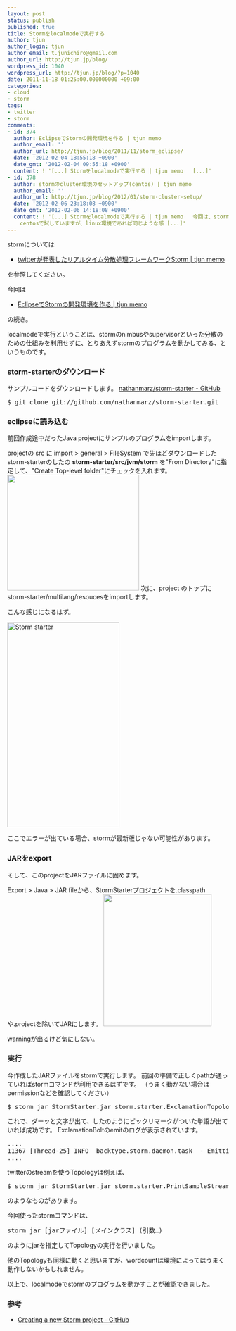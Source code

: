 ```yaml
---
layout: post
status: publish
published: true
title: Stormをlocalmodeで実行する
author: tjun
author_login: tjun
author_email: t.junichiro@gmail.com
author_url: http://tjun.jp/blog/
wordpress_id: 1040
wordpress_url: http://tjun.jp/blog/?p=1040
date: 2011-11-18 01:25:00.000000000 +09:00
categories:
- cloud
- storm
tags:
- twitter
- storm
comments:
- id: 374
  author: EclipseでStormの開発環境を作る | tjun memo
  author_email: ''
  author_url: http://tjun.jp/blog/2011/11/storm_eclipse/
  date: '2012-02-04 18:55:18 +0900'
  date_gmt: '2012-02-04 09:55:18 +0900'
  content: ! '[...] Stormをlocalmodeで実行する | tjun memo   [...]'
- id: 378
  author: stormのcluster環境のセットアップ(centos) | tjun memo
  author_email: ''
  author_url: http://tjun.jp/blog/2012/01/storm-cluster-setup/
  date: '2012-02-06 23:18:08 +0900'
  date_gmt: '2012-02-06 14:18:08 +0900'
  content: ! '[...] Stormをlocalmodeで実行する | tjun memo   今回は、stormのnimbusやsupervisorを利用する、クラスタ環境をセットアップするときのメモです。
    centosで試していますが、linux環境であれば同じような感 [...]'
---
```

stormについては
<ul>
	<li><a href="http://tjun.jp/blog/2011/10/storm_intro/">twitterが発表したリアルタイム分散処理フレームワークStorm | tjun memo</a></li>
</ul>
を参照してください。

今回は
<ul>
	<li><a href="http://tjun.jp/blog/2011/11/storm_eclipse/">EclipseでStormの開発環境を作る | tjun memo</a> </li>
</ul>
の続き。

localmodeで実行ということは、stormのnimbusやsupervisorといった分散のための仕組みを利用せずに、とりあえずstormのプログラムを動かしてみる、というものです。


<h3>storm-starterのダウンロード</h3>

サンプルコードをダウンロードします。
<a href="https://github.com/nathanmarz/storm-starter">nathanmarz/storm-starter - GitHub</a>
<pre>$ git clone git://github.com/nathanmarz/storm-starter.git</pre>

<h3>eclipseに読み込む</h3>
前回作成途中だったJava projectにサンプルのプログラムをimportします。

projectの src に import > general > FileSystem で先ほどダウンロードした storm-starterのしたの <strong>storm-starter/src/jvm/storm</strong> を"From Directory"に指定して、"Create Top-level folder"にチェックを入れます。
<a href="http://tjun.jp/blog/img/2011/11/Import-300x263.jpg" rel="attachment wp-att-1041"><img src="http://tjun.jp/blog/img/2011/11/Import-300x263.jpg" alt="" title="Import" width="300" height="263" class="aligncenter size-medium wp-image-1041" /></a>
次に、project のトップに storm-starter/multilang/resoucesをimportします。



こんな感じになるはず。

<img src="http://tjun.jp/blog/img/2012/02/storm-starter.jpg" alt="Storm starter" title="storm-starter.jpg" border="0" width="255" height="466" />


ここでエラーが出ている場合、stormが最新版じゃない可能性があります。


<h3>JARをexport</h3>
そして、このprojectをJARファイルに固めます。

Export > Java > JAR fileから、StormStarterプロジェクトを.classpathや.projectを除いてJARにします。
<a href="http://tjun.jp/blog/img/2011/11/JAR-Export-246x300.jpg" rel="attachment wp-att-1045"><img src="http://tjun.jp/blog/img/2011/11/JAR-Export-246x300.jpg" alt="" title="JAR Export" width="246" height="300" class="aligncenter size-medium wp-image-1045" /></a>

warningが出るけど気にしない。


<h3>実行</h3>
今作成したJARファイルをstormで実行します。
前回の準備で正しくpathが通っていればstormコマンドが利用できるはずです。
（うまく動かない場合はpermissionなどを確認してください）
<pre>
$ storm jar StormStarter.jar storm.starter.ExclamationTopology
</pre>

これで、ダーッと文字が出て、したのようにビックリマークがついた単語が出ていれば成功です。
ExclamationBoltのemitのログが表示されています。
<pre>
....
11367 [Thread-25] INFO  backtype.storm.daemon.task  - Emitting: class storm.starter.ExclamationTopology$ExclamationBolt source: 2:3, stream: 1, id: {}, [golda!!!]
....
</pre>

twitterのstreamを使うTopologyは例えば、
<pre>
$ storm jar StormStarter.jar storm.starter.PrintSampleStream [username] [password]
</pre>
のようなものがあります。

今回使ったstormコマンドは、
<pre>storm jar [jarファイル] [メインクラス] (引数&hellip;)</pre>
のようにjarを指定してTopologyの実行を行いました。

他のTopologyも同様に動くと思いますが、wordcountは環境によってはうまく動作しないかもしれません。


以上で、localmodeでstormのプログラムを動かすことが確認できました。


<h3>参考</h3>
<ul>
	<li><a href="https://github.com/nathanmarz/storm/wiki/Creating-a-new-Storm-project">Creating a new Storm project - GitHub</a></li>
</ul>
